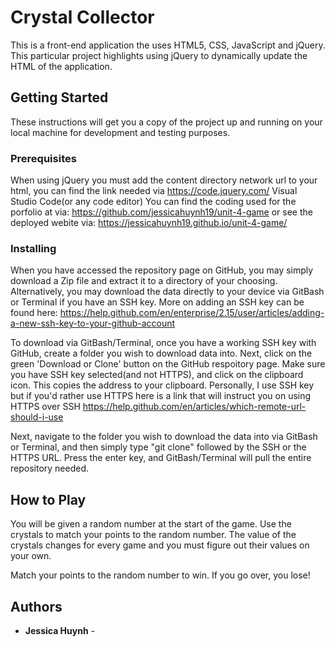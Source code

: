 # Crystal Collector
This is a front-end application the uses HTML5, CSS, JavaScript and jQuery. This particular project highlights using jQuery to dynamically update the HTML of the application.


## Getting Started

These instructions will get you a copy of the project up and running on your local machine for development and testing purposes.

### Prerequisites
When using jQuery you must add the content directory network url to your html, you can find the link needed via 
https://code.jquery.com/
Visual Studio Code(or any code editor) 
You can find the coding used for the porfolio at via:  https://github.com/jessicahuynh19/unit-4-game or see the deployed webite via: https://jessicahuynh19.github.io/unit-4-game/

### Installing

When you have accessed the repository page on GitHub, you may simply download a Zip file and extract it to a directory of your choosing. Alternatively, you may download the data directly to your device via GitBash or Terminal if you have an SSH key. More on adding an SSH key can be found here: https://help.github.com/en/enterprise/2.15/user/articles/adding-a-new-ssh-key-to-your-github-account

To download via GitBash/Terminal, once you have a working SSH key with GitHub, create a folder you wish to download data into. Next, click on the green 'Download or Clone' button on the GitHub respoitory page. Make sure you have SSH key selected(and not HTTPS), and click on the clipboard icon. This copies the address to your clipboard. Personally, I use SSH key but if you'd rather use HTTPS here is a link that will instruct you on using HTTPS over SSH https://help.github.com/en/articles/which-remote-url-should-i-use

Next, navigate to the folder you wish to download the data into via GitBash or Terminal, and then simply type "git clone" followed by the SSH or the HTTPS URL. Press the enter key, and GitBash/Terminal will pull the entire repository needed.


## How to Play

You will be given a random number at the start of the game. Use the crystals to match your points to the random number. The value of the crystals changes for every game and you must figure out their values on your own.

Match your points to the random number to win. If you go over, you lose!

## Authors

* **Jessica  Huynh** -



